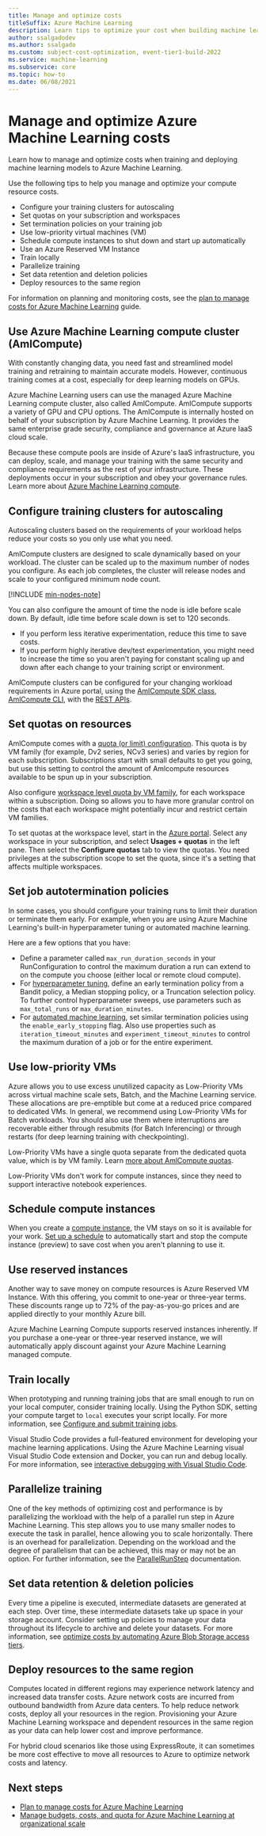```yaml
---
title: Manage and optimize costs
titleSuffix: Azure Machine Learning
description: Learn tips to optimize your cost when building machine learning models in Azure Machine Learning
author: ssalgadodev
ms.author: ssalgado
ms.custom: subject-cost-optimization, event-tier1-build-2022
ms.service: machine-learning
ms.subservice: core
ms.topic: how-to
ms.date: 06/08/2021 
---
```


[//]: # (needs PM review; ParallelJobStep or ParallelRunStep?)

# Manage and optimize Azure Machine Learning costs

Learn how to manage and optimize costs when training and deploying machine learning models to Azure Machine Learning.

Use the following tips to help you manage and optimize your compute resource costs.

- Configure your training clusters for autoscaling
- Set quotas on your subscription and workspaces
- Set termination policies on your training job
- Use low-priority virtual machines (VM)
- Schedule compute instances to shut down and start up automatically
- Use an Azure Reserved VM Instance
- Train locally
- Parallelize training
- Set data retention and deletion policies
- Deploy resources to the same region

For information on planning and monitoring costs, see the [plan to manage costs for Azure Machine Learning](concept-plan-manage-cost.md) guide.

## Use Azure Machine Learning compute cluster (AmlCompute)

With constantly changing data, you need fast and streamlined model training and retraining to maintain accurate models. However, continuous training comes at a cost, especially for deep learning models on GPUs. 

Azure Machine Learning users can use the managed Azure Machine Learning compute cluster, also called AmlCompute. AmlCompute supports a variety of GPU and CPU options. The AmlCompute is internally hosted on behalf of your subscription by Azure Machine Learning. It provides the same enterprise grade security, compliance and governance at Azure IaaS cloud scale.

Because these compute pools are inside of Azure's IaaS infrastructure, you can deploy, scale, and manage your training with the same security and compliance requirements as the rest of your infrastructure.  These deployments occur in your subscription and obey your governance rules. Learn more about [Azure Machine Learning compute](how-to-create-attach-compute-cluster.md).

## Configure training clusters for autoscaling

Autoscaling clusters based on the requirements of your workload helps reduce your costs so you only use what you need.

AmlCompute clusters are designed to scale dynamically based on your workload. The cluster can be scaled up to the maximum number of nodes you configure. As each job completes, the cluster will release nodes and scale to your configured minimum node count.

[!INCLUDE [min-nodes-note](../../includes/machine-learning-min-nodes.md)]

You can also configure the amount of time the node is idle before scale down. By default, idle time before scale down is set to 120 seconds.

+ If you perform less iterative experimentation, reduce this time to save costs.
+ If you perform highly iterative dev/test experimentation, you might need to increase the time so you aren't paying for constant scaling up and down after each change to your training script or environment.

AmlCompute clusters can be configured for your changing workload requirements in Azure portal, using the [AmlCompute SDK class](/python/api/azureml-core/azureml.core.compute.amlcompute.amlcompute), [AmlCompute CLI](/cli/azure/ml(v1)/computetarget/create#az-ml-v1--computetarget-create-amlcompute), with the [REST APIs](https://github.com/Azure/azure-rest-api-specs/tree/master/specification/machinelearningservices/resource-manager/Microsoft.MachineLearningServices/stable).


## Set quotas on resources

AmlCompute comes with a [quota (or limit) configuration](how-to-manage-quotas.md#azure-machine-learning-compute). This quota is by VM family (for example, Dv2 series, NCv3 series) and varies by region for each subscription. Subscriptions start with small defaults to get you going, but use this setting to control the amount of Amlcompute resources available to be spun up in your subscription. 

Also configure [workspace level quota by VM family](how-to-manage-quotas.md#workspace-level-quotas), for each workspace within a subscription. Doing so allows you to have more granular control on the costs that each workspace might potentially incur and restrict certain VM families. 

To set quotas at the workspace level, start in the [Azure portal](https://portal.azure.com).  Select any workspace in your subscription, and select **Usages + quotas** in the left pane. Then select the **Configure quotas** tab to view the quotas. You need privileges at the subscription scope to set the quota, since it's a setting that affects multiple workspaces.

## Set job autotermination policies 

In some cases, you should configure your training runs to limit their duration or terminate them early. For example, when you are using Azure Machine Learning's built-in hyperparameter tuning or automated machine learning.

Here are a few options that you have:
* Define a parameter called `max_run_duration_seconds` in your RunConfiguration to control the maximum duration a run can extend to on the compute you choose (either local or remote cloud compute).
* For [hyperparameter tuning](how-to-tune-hyperparameters.md#early-termination), define an early termination policy from a Bandit policy, a Median stopping policy, or a Truncation selection policy. To further control hyperparameter sweeps, use parameters such as `max_total_runs` or `max_duration_minutes`.
* For [automated machine learning](how-to-configure-auto-train.md#exit), set similar termination policies using the  `enable_early_stopping` flag. Also use properties such as `iteration_timeout_minutes` and `experiment_timeout_minutes` to control the maximum duration of a job or for the entire experiment.

## <a id="low-pri-vm"></a> Use low-priority VMs

Azure allows you to use excess unutilized capacity as Low-Priority VMs across virtual machine scale sets, Batch, and the Machine Learning service. These allocations are pre-emptible but come at a reduced price compared to dedicated VMs. In general, we recommend using Low-Priority VMs for Batch workloads. You should also use them where interruptions are recoverable either through resubmits (for Batch Inferencing) or through restarts (for deep learning training with checkpointing).

Low-Priority VMs have a single quota separate from the dedicated quota value, which is by VM family. Learn [more about AmlCompute quotas](how-to-manage-quotas.md).

 Low-Priority VMs don't work for compute instances, since they need to support interactive notebook experiences.

## Schedule compute instances

When you create a [compute instance](concept-compute-instance.md), the VM stays on so it is available for your work.  [Set up a schedule](how-to-create-manage-compute-instance.md#schedule-automatic-start-and-stop-preview) to automatically start and stop the compute instance (preview) to save cost when you aren't planning to use it.

## Use reserved instances

Another way to save money on compute resources is Azure Reserved VM Instance. With this offering, you commit to one-year or three-year terms. These discounts range up to 72% of the pay-as-you-go prices and are applied directly to your monthly Azure bill.

Azure Machine Learning Compute supports reserved instances inherently. If you purchase a one-year or three-year reserved instance, we will automatically apply discount against your Azure Machine Learning managed compute.

## Train locally

When prototyping and running training jobs that are small enough to run on your local computer, consider training locally. Using the Python SDK, setting your compute target to `local` executes your script locally. For more information, see [Configure and submit training jobs](how-to-set-up-training-targets.md#select-a-compute-target).

Visual Studio Code provides a full-featured environment for developing your machine learning applications. Using the Azure Machine Learning visual Visual Studio Code extension and Docker, you can run and debug locally. For more information, see [interactive debugging with Visual Studio Code](how-to-debug-visual-studio-code.md).

## Parallelize training

One of the key methods of optimizing cost and performance is by parallelizing the workload with the help of a parallel run step in Azure Machine Learning. This step allows you to use many smaller nodes to execute the task in parallel, hence allowing you to scale horizontally. There is an overhead for parallelization. Depending on the workload and the degree of parallelism that can be achieved, this may or may not be an option. For further information, see the [ParallelRunStep](xref:azureml.contrib.pipeline.steps.ParallelRunStep) documentation.

## Set data retention & deletion policies

Every time a pipeline is executed, intermediate datasets are generated at each step. Over time, these intermediate datasets take up space in your storage account. Consider setting up policies to manage your data throughout its lifecycle to archive and delete your datasets. For more information, see [optimize costs by automating Azure Blob Storage access tiers](../storage/blobs/lifecycle-management-overview.md).

## Deploy resources to the same region

Computes located in different regions may experience network latency and increased data transfer costs. Azure network costs are incurred from outbound bandwidth from Azure data centers. To help reduce network costs, deploy all your resources in the region. Provisioning your Azure Machine Learning workspace and dependent resources in the same region as your data can help lower cost and improve performance.

For hybrid cloud scenarios like those using ExpressRoute, it can sometimes be more cost effective to move all resources to Azure to optimize network costs and latency.

## Next steps

- [Plan to manage costs for Azure Machine Learning](concept-plan-manage-cost.md)
- [Manage budgets, costs, and quota for Azure Machine Learning at organizational scale](/azure/cloud-adoption-framework/ready/azure-best-practices/optimize-ai-machine-learning-cost)
